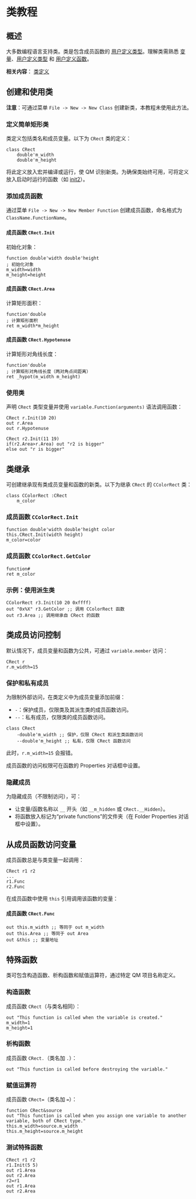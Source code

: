 # 类教程

## 概述

大多数编程语言支持类。类是包含成员函数的 [用户定义类型](IDP_CLASSES.html)。理解类需熟悉 [变量](IDP_VARIABLES.html)、[用户定义类型](IDP_TYPE.html) 和 [用户定义函数](IDH_FUNCTIONS.html)。

**相关内容**： [类定义](IDP_CLASSES.html)

## 创建和使用类

**注意**：可通过菜单 `File -> New -> New Class` 创建新类，本教程未使用此方法。

### 定义简单矩形类
类定义包括类名和成员变量。以下为 `CRect` 类的定义：

```qm
class CRect
    double'm_width
    double'm_height
```

将此定义放入宏并编译或运行，使 QM 识别新类。为确保类始终可用，可将定义放入启动时运行的函数（如 [init2](IDP_UDF.html)）。

### 添加成员函数
通过菜单 `File -> New -> New Member Function` 创建成员函数，命名格式为 `ClassName.FunctionName`。

#### 成员函数 `CRect.Init`
初始化对象：
```qm
function double'width double'height
; 初始化对象
m_width=width
m_height=height
```

#### 成员函数 `CRect.Area`
计算矩形面积：
```qm
function'double
; 计算矩形面积
ret m_width*m_height
```

#### 成员函数 `CRect.Hypotenuse`
计算矩形对角线长度：
```qm
function'double
; 计算矩形对角线长度（两对角点间距离）
ret _hypot(m_width m_height)
```

### 使用类
声明 `CRect` 类型变量并使用 `variable.Function(arguments)` 语法调用函数：

```qm
CRect r.Init(10 20)
out r.Area
out r.Hypotenuse

CRect r2.Init(11 19)
if(r2.Area>r.Area) out "r2 is bigger"
else out "r is bigger"
```

## 类继承

可创建继承现有类成员变量和函数的新类。以下为继承 `CRect` 的 `CColorRect` 类：

```qm
class CColorRect :CRect
    m_color
```

### 成员函数 `CColorRect.Init`
```qm
function double'width double'height color
this.CRect.Init(width height)
m_color=color
```

### 成员函数 `CColorRect.GetColor`
```qm
function#
ret m_color
```

### 示例：使用派生类
```qm
CColorRect r3.Init(10 20 0xffff)
out "0x%X" r3.GetColor ;; 调用 CColorRect 函数
out r3.Area ;; 调用继承自 CRect 的函数
```

## 类成员访问控制

默认情况下，成员变量和函数为公共，可通过 `variable.member` 访问：

```qm
CRect r
r.m_width=15
```

### 保护和私有成员
为限制外部访问，在类定义中为成员变量添加前缀：
- `-`：保护成员，仅限类及其派生类的成员函数访问。
- `--`：私有成员，仅限类的成员函数访问。

```qm
class CRect
    -double'm_width ;; 保护，仅限 CRect 和派生类函数访问
    --double'm_height ;; 私有，仅限 CRect 函数访问
```

此时，`r.m_width=15` 会报错。

成员函数的访问权限可在函数的 Properties 对话框中设置。

### 隐藏成员
为隐藏成员（不限制访问），可：
- 让变量/函数名称以 `__` 开头（如 `__m_hidden` 或 `CRect.__Hidden`）。
- 将函数放入标记为“private functions”的文件夹（在 Folder Properties 对话框中设置）。

## 从成员函数访问变量

成员函数总是与类变量一起调用：

```qm
CRect r1 r2
...
r1.Func
r2.Func
```

在成员函数中使用 `this` 引用调用该函数的变量：

#### 成员函数 `CRect.Func`
```qm
out this.m_width ;; 等同于 out m_width
out this.Area ;; 等同于 out Area
out &this ;; 变量地址
```

## 特殊函数

类可包含构造函数、析构函数和赋值运算符，通过特定 QM 项目名称定义。

### 构造函数
成员函数 `CRect`（与类名相同）：
```qm
out "This function is called when the variable is created."
m_width=1
m_height=1
```

### 析构函数
成员函数 `CRect.`（类名加 `.`）：
```qm
out "This function is called before destroying the variable."
```

### 赋值运算符
成员函数 `CRect=`（类名加 `=`）：
```qm
function CRect&source
out "This function is called when you assign one variable to another variable, both of CRect type."
this.m_width=source.m_width
this.m_height=source.m_height
```

### 测试特殊函数
```qm
CRect r1 r2
r1.Init(5 5)
out r1.Area
out r2.Area
r2=r1
out r1.Area
out r2.Area
```